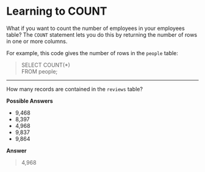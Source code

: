# Learning to COUNT

What if you want to count the number of employees in your employees table? The `COUNT` statement lets you do this by returning the number of rows in one or more columns.

For example, this code gives the number of rows in the `people` table:

> SELECT COUNT(*)\
> FROM people;

<hr>

How many records are contained in the `reviews` table?

**Possible Answers**
* 9,468
* 8,397
* 4,968
* 9,837
* 9,864

**Answer**
> 4,968